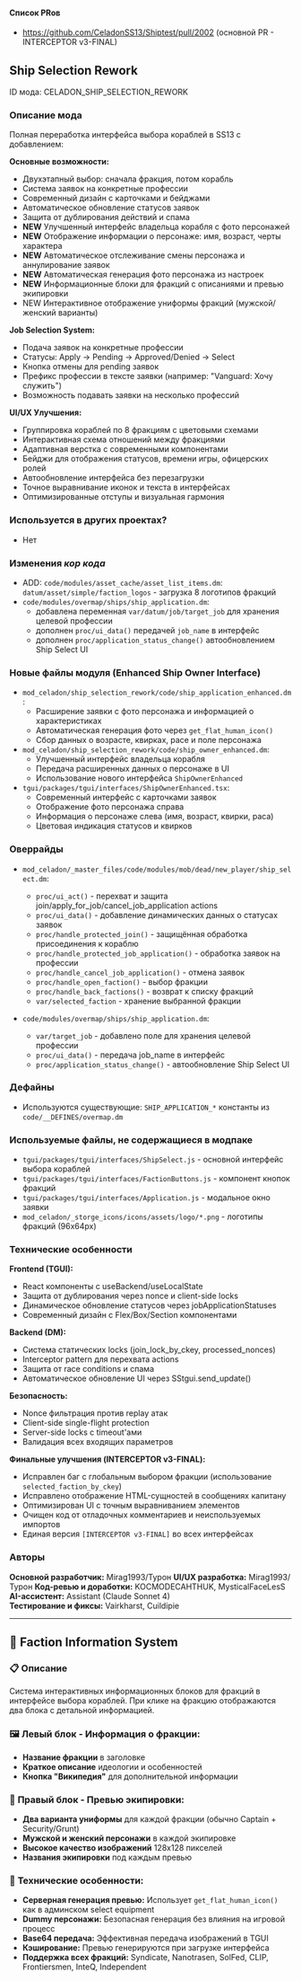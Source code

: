 #### Список PRов

- https://github.com/CeladonSS13/Shiptest/pull/2002 (основной PR - INTERCEPTOR v3-FINAL)

## Ship Selection Rework

ID мода: CELADON_SHIP_SELECTION_REWORK

### Описание мода

Полная переработка интерфейса выбора кораблей в SS13 с добавлением:

**Основные возможности:**
- Двухэтапный выбор: сначала фракция, потом корабль
- Система заявок на конкретные профессии 
- Современный дизайн с карточками и бейджами
- Автоматическое обновление статусов заявок
- Защита от дублирования действий и спама
- **NEW** Улучшенный интерфейс владельца корабля с фото персонажей
- **NEW** Отображение информации о персонаже: имя, возраст, черты характера
- **NEW** Автоматическое отслеживание смены персонажа и аннулирование заявок
- **NEW** Автоматическая генерация фото персонажа из настроек
- **NEW** Информационные блоки для фракций с описаниями и превью экипировки
- NEW Интерактивное отображение униформы фракций (мужской/женский варианты)

**Job Selection System:**
- Подача заявок на конкретные профессии
- Статусы: Apply → Pending → Approved/Denied → Select
- Кнопка отмены для pending заявок
- Префикс профессии в тексте заявки (например: "Vanguard: Хочу служить")
- Возможность подавать заявки на несколько профессий

**UI/UX Улучшения:**
- Группировка кораблей по 8 фракциям с цветовыми схемами
- Интерактивная схема отношений между фракциями
- Адаптивная верстка с современными компонентами
- Бейджи для отображения статусов, времени игры, офицерских ролей
- Автообновление интерфейса без перезагрузки
- Точное выравнивание иконок и текста в интерфейсах
- Оптимизированные отступы и визуальная гармония

### Используется в других проектах?
- Нет

### Изменения *кор кода*
- ADD: `code/modules/asset_cache/asset_list_items.dm`: `datum/asset/simple/faction_logos` - загрузка 8 логотипов фракций
- `code/modules/overmap/ships/ship_application.dm`: 
  - добавлена переменная `var/datum/job/target_job` для хранения целевой профессии
  - дополнен `proc/ui_data()` передачей `job_name` в интерфейс
  - дополнен `proc/application_status_change()` автообновлением Ship Select UI

### Новые файлы модуля (Enhanced Ship Owner Interface)

- `mod_celadon/ship_selection_rework/code/ship_application_enhanced.dm`:
  - Расширение заявки с фото персонажа и информацией о характеристиках
  - Автоматическая генерация фото через `get_flat_human_icon()`
  - Сбор данных о возрасте, квирках, расе и поле персонажа
- `mod_celadon/ship_selection_rework/code/ship_owner_enhanced.dm`:
  - Улучшенный интерфейс владельца корабля
  - Передача расширенных данных о персонаже в UI
  - Использование нового интерфейса `ShipOwnerEnhanced`
- `tgui/packages/tgui/interfaces/ShipOwnerEnhanced.tsx`:
  - Современный интерфейс с карточками заявок
  - Отображение фото персонажа справа
  - Информация о персонаже слева (имя, возраст, квирки, раса)
  - Цветовая индикация статусов и квирков

### Оверрайды

- `mod_celadon/_master_files/code/modules/mob/dead/new_player/ship_select.dm`: 
  - `proc/ui_act()` - перехват и защита join/apply_for_job/cancel_job_application actions
  - `proc/ui_data()` - добавление динамических данных о статусах заявок
  - `proc/handle_protected_join()` - защищённая обработка присоединения к кораблю
  - `proc/handle_protected_job_application()` - обработка заявок на профессии
  - `proc/handle_cancel_job_application()` - отмена заявок
  - `proc/handle_open_faction()` - выбор фракции
  - `proc/handle_back_factions()` - возврат к списку фракций
  - `var/selected_faction` - хранение выбранной фракции

- `code/modules/overmap/ships/ship_application.dm`:
  - `var/target_job` - добавлено поле для хранения целевой профессии
  - `proc/ui_data()` - передача job_name в интерфейс
  - `proc/application_status_change()` - автообновление Ship Select UI

### Дефайны

- Используются существующие: `SHIP_APPLICATION_*` константы из `code/__DEFINES/overmap.dm`

### Используемые файлы, не содержащиеся в модпаке

- `tgui/packages/tgui/interfaces/ShipSelect.js` - основной интерфейс выбора кораблей
- `tgui/packages/tgui/interfaces/FactionButtons.js` - компонент кнопок фракций  
- `tgui/packages/tgui/interfaces/Application.js` - модальное окно заявки
- `mod_celadon/_storge_icons/icons/assets/logo/*.png` - логотипы фракций (96x64px)

### Технические особенности

**Frontend (TGUI):**
- React компоненты с useBackend/useLocalState
- Защита от дублирования через nonce и client-side locks
- Динамическое обновление статусов через jobApplicationStatuses
- Современный дизайн с Flex/Box/Section компонентами

**Backend (DM):**
- Система статических locks (join_lock_by_ckey, processed_nonces)
- Interceptor pattern для перехвата actions
- Защита от race conditions и спама
- Автоматическое обновление UI через SStgui.send_update()

**Безопасность:**
- Nonce фильтрация против replay атак  
- Client-side single-flight protection
- Server-side locks с timeout'ами
- Валидация всех входящих параметров

**Финальные улучшения (INTERCEPTOR v3-FINAL):**
- Исправлен баг с глобальным выбором фракции (использование `selected_faction_by_ckey`)
- Исправлено отображение HTML-сущностей в сообщениях капитану
- Оптимизирован UI с точным выравниванием элементов
- Очищен код от отладочных комментариев и неиспользуемых импортов
- Единая версия `[INTERCEPTOR v3-FINAL]` во всех интерфейсах

### Авторы

**Основной разработчик:**   Mirag1993/Турон
**UI/UX разработка:**   Mirag1993/Турон
**Код-ревью и доработки:** KOCMODECAHTHUK, MysticalFaceLesS
**AI-ассистент:** Assistant (Claude Sonnet 4)  
**Тестирование и фиксы:** Vairkharst, Cuildipie

---

## 🎨 **Faction Information System**

### 📋 **Описание**
Система интерактивных информационных блоков для фракций в интерфейсе выбора кораблей. При клике на фракцию отображаются два блока с детальной информацией.

### 🖼️ **Левый блок - Информация о фракции:**
- **Название фракции** в заголовке
- **Краткое описание** идеологии и особенностей
- **Кнопка "Википедия"** для дополнительной информации

### 👔 **Правый блок - Превью экипировки:**
- **Два варианта униформы** для каждой фракции (обычно Captain + Security/Grunt)
- **Мужской и женский персонажи** в каждой экипировке
- **Высокое качество изображений** 128x128 пикселей
- **Названия экипировки** под каждым превью

### 🔧 **Технические особенности:**
- **Серверная генерация превью:** Использует `get_flat_human_icon()` как в админском select equipment
- **Dummy персонажи:** Безопасная генерация без влияния на игровой процесс
- **Base64 передача:** Эффективная передача изображений в TGUI
- **Кэширование:** Превью генерируются при загрузке интерфейса
- **Поддержка всех фракций:** Syndicate, Nanotrasen, SolFed, CLIP, Frontiersmen, InteQ, Independent
